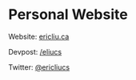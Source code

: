 # Personal Website

Website: [ericliu.ca](http://ericliu.ca)

Devpost: [/eliucs](https://devpost.com/eliucs)

Twitter: [\@ericliucs](https://twitter.com/ericliucs)
